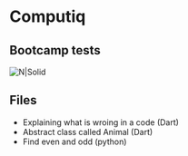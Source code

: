 # Computiq
## Bootcamp tests

![N|Solid](https://i.ibb.co/0j0VMNZ/wallhaven-4x2gz6v.jpg)

## Files

- Explaining what is wroing in a code (Dart)
- Abstract class called Animal (Dart)
- Find even and odd (python)